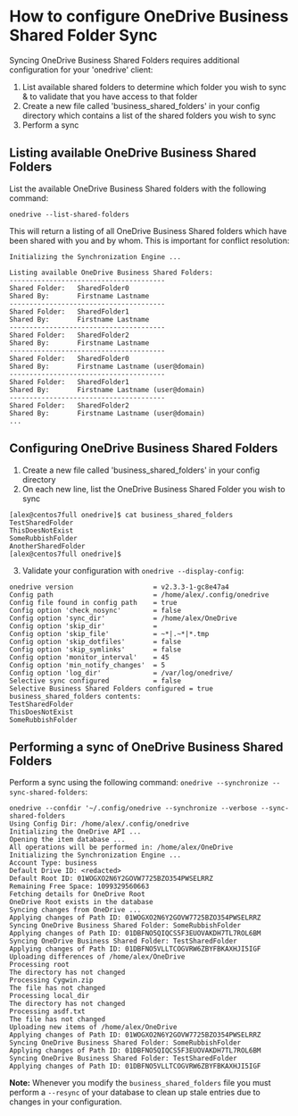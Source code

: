 # How to configure OneDrive Business Shared Folder Sync
Syncing OneDrive Business Shared Folders requires additional configuration for your 'onedrive' client:
1.  List available shared folders to determine which folder you wish to sync & to validate that you have access to that folder
2.  Create a new file called 'business_shared_folders' in your config directory which contains a list of the shared folders you wish to sync
3.  Perform a sync

## Listing available OneDrive Business Shared Folders
List the available OneDrive Business Shared folders with the following command:
```text
onedrive --list-shared-folders
```
   This will return a listing of all OneDrive Business Shared folders which have been shared with you and by whom. This is important for conflict resolution:
```text
Initializing the Synchronization Engine ...

Listing available OneDrive Business Shared Folders:
---------------------------------------
Shared Folder:   SharedFolder0
Shared By:       Firstname Lastname
---------------------------------------
Shared Folder:   SharedFolder1
Shared By:       Firstname Lastname
---------------------------------------
Shared Folder:   SharedFolder2
Shared By:       Firstname Lastname
---------------------------------------
Shared Folder:   SharedFolder0
Shared By:       Firstname Lastname (user@domain)
---------------------------------------
Shared Folder:   SharedFolder1
Shared By:       Firstname Lastname (user@domain)
---------------------------------------
Shared Folder:   SharedFolder2
Shared By:       Firstname Lastname (user@domain)
...

```

## Configuring OneDrive Business Shared Folders
1.  Create a new file called 'business_shared_folders' in your config directory
2.  On each new line, list the OneDrive Business Shared Folder you wish to sync
```text
[alex@centos7full onedrive]$ cat business_shared_folders 
TestSharedFolder
ThisDoesNotExist
SomeRubbishFolder
AnotherSharedFolder
[alex@centos7full onedrive]$ 
```
3.  Validate your configuration with `onedrive --display-config`:
```text
onedrive version                    = v2.3.3-1-gc8e47a4
Config path                         = /home/alex/.config/onedrive
Config file found in config path    = true
Config option 'check_nosync'        = false
Config option 'sync_dir'            = /home/alex/OneDrive
Config option 'skip_dir'            = 
Config option 'skip_file'           = ~*|.~*|*.tmp
Config option 'skip_dotfiles'       = false
Config option 'skip_symlinks'       = false
Config option 'monitor_interval'    = 45
Config option 'min_notify_changes'  = 5
Config option 'log_dir'             = /var/log/onedrive/
Selective sync configured           = false
Selective Business Shared Folders configured = true
business_shared_folders contents:
TestSharedFolder
ThisDoesNotExist
SomeRubbishFolder
```

## Performing a sync of OneDrive Business Shared Folders
Perform a sync using the following command: `onedrive --synchronize --sync-shared-folders`:
```text
onedrive --confdir '~/.config/onedrive --synchronize --verbose --sync-shared-folders
Using Config Dir: /home/alex/.config/onedrive
Initializing the OneDrive API ...
Opening the item database ...
All operations will be performed in: /home/alex/OneDrive
Initializing the Synchronization Engine ...
Account Type: business
Default Drive ID: <redacted>
Default Root ID: 01WOGXO2N6Y2GOVW7725BZO354PWSELRRZ
Remaining Free Space: 1099329560663
Fetching details for OneDrive Root
OneDrive Root exists in the database
Syncing changes from OneDrive ...
Applying changes of Path ID: 01WOGXO2N6Y2GOVW7725BZO354PWSELRRZ
Syncing OneDrive Business Shared Folder: SomeRubbishFolder
Applying changes of Path ID: 01DBFNO5QIQCS5F3EUOVAKDH7TL7ROL6BM
Syncing OneDrive Business Shared Folder: TestSharedFolder
Applying changes of Path ID: 01DBFNO5VLLTCOGVRW6ZBYFBKAXHJI5IGF
Uploading differences of /home/alex/OneDrive
Processing root
The directory has not changed
Processing Cygwin.zip
The file has not changed
Processing local_dir
The directory has not changed
Processing asdf.txt
The file has not changed
Uploading new items of /home/alex/OneDrive
Applying changes of Path ID: 01WOGXO2N6Y2GOVW7725BZO354PWSELRRZ
Syncing OneDrive Business Shared Folder: SomeRubbishFolder
Applying changes of Path ID: 01DBFNO5QIQCS5F3EUOVAKDH7TL7ROL6BM
Syncing OneDrive Business Shared Folder: TestSharedFolder
Applying changes of Path ID: 01DBFNO5VLLTCOGVRW6ZBYFBKAXHJI5IGF
```

**Note:** Whenever you modify the `business_shared_folders` file you must perform a `--resync` of your database to clean up stale entries due to changes in your configuration.